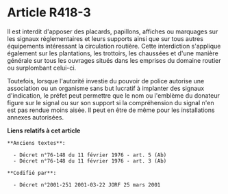 # Article R418-3

Il est interdit d'apposer des placards, papillons, affiches ou marquages sur les signaux réglementaires et leurs supports
ainsi que sur tous autres équipements intéressant la circulation routière. Cette interdiction s'applique également sur les
plantations, les trottoirs, les chaussées et d'une manière générale sur tous les ouvrages situés dans les emprises du domaine
routier ou surplombant celui-ci.

Toutefois, lorsque l'autorité investie du pouvoir de police autorise une association ou un organisme sans but lucratif à
implanter des signaux d'indication, le préfet peut permettre que le nom ou l'emblème du donateur figure sur le signal ou sur
son support si la compréhension du signal n'en est pas rendue moins aisée. Il peut en être de même pour les installations
annexes autorisées.

**Liens relatifs à cet article**

	**Anciens textes**:

	  - Décret n°76-148 du 11 février 1976 - art. 5 (Ab)
	  - Décret n°76-148 du 11 février 1976 - art. 3 (Ab)

	**Codifié par**:

	  - Décret n°2001-251 2001-03-22 JORF 25 mars 2001
